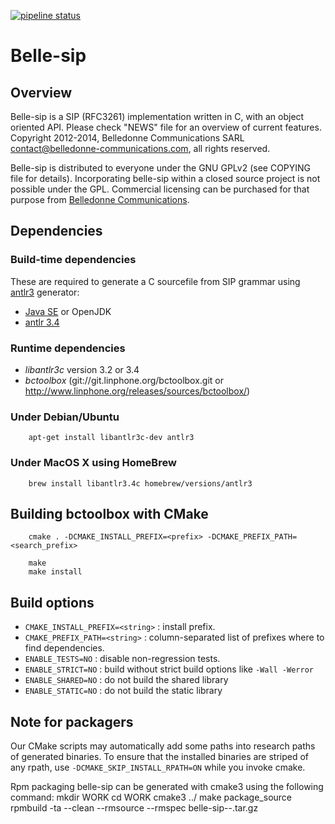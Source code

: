 [![pipeline status](https://gitlab.linphone.org/BC/public/belle-sip/badges/master/pipeline.svg)](https://gitlab.linphone.org/BC/public/belle-sip/commits/master)

Belle-sip
=========

Overview
--------

Belle-sip is a SIP (RFC3261) implementation written in C, with an object oriented API.
Please check "NEWS" file for an overview of current features.
Copyright 2012-2014, Belledonne Communications SARL <contact@belledonne-communications.com>, all rights reserved.

Belle-sip is distributed to everyone under the GNU GPLv2 (see COPYING file for details).
Incorporating belle-sip within a closed source project is not possible under the GPL.
Commercial licensing can be purchased for that purpose from [Belledonne Communications](http://www.belledonne-communications.com).

Dependencies
------------

### Build-time dependencies

These are required to generate a C sourcefile from SIP grammar using [antlr3](http://www.antlr3.org/) generator:

* [Java SE](http://www.oracle.com/technetwork/java/javase/downloads/index.html) or OpenJDK
* [antlr 3.4](https://github.com/antlr/website-antlr3/blob/gh-pages/download/antlr-3.4-complete.jar)


### Runtime dependencies

- *libantlr3c* version 3.2 or 3.4
- *bctoolbox* (git://git.linphone.org/bctoolbox.git or <http://www.linphone.org/releases/sources/bctoolbox/>)


### Under Debian/Ubuntu

		apt-get install libantlr3c-dev antlr3


### Under MacOS X using HomeBrew

		brew install libantlr3.4c homebrew/versions/antlr3


Building bctoolbox with CMake
-----------------------------

		cmake . -DCMAKE_INSTALL_PREFIX=<prefix> -DCMAKE_PREFIX_PATH=<search_prefix>
	
		make
		make install


Build options
-------------

* `CMAKE_INSTALL_PREFIX=<string>` : install prefix.
* `CMAKE_PREFIX_PATH=<string>`    : column-separated list of prefixes where to find dependencies.
* `ENABLE_TESTS=NO`               : disable non-regression tests.
* `ENABLE_STRICT=NO`              : build without strict build options like `-Wall -Werror`
* `ENABLE_SHARED=NO`              : do not build the shared library
* `ENABLE_STATIC=NO`              : do not build the static library


Note for packagers
------------------

Our CMake scripts may automatically add some paths into research paths of generated binaries.
To ensure that the installed binaries are striped of any rpath, use `-DCMAKE_SKIP_INSTALL_RPATH=ON`
while you invoke cmake.

Rpm packaging
belle-sip can be generated with cmake3 using the following command:
mkdir WORK
cd WORK
cmake3 ../
make package_source
rpmbuild -ta --clean --rmsource --rmspec belle-sip-<version>-<release>.tar.gz

